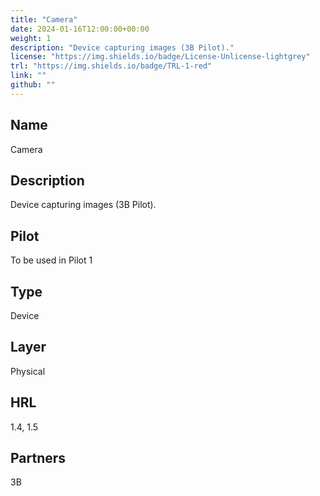 ```yaml
---
title: "Camera"
date: 2024-01-16T12:00:00+00:00
weight: 1
description: "Device capturing images (3B Pilot)."
license: "https://img.shields.io/badge/License-Unlicense-lightgrey"
trl: "https://img.shields.io/badge/TRL-1-red"
link: ""
github: ""
---
```


## Name
Camera

## Description
Device capturing images (3B Pilot).

## Pilot
To be used in Pilot 1

## Type
Device

## Layer
Physical

## HRL
1.4, 1.5

## Partners
3B
